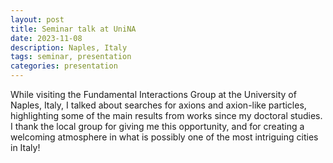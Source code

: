 ```yaml
---
layout: post
title: Seminar talk at UniNA
date: 2023-11-08 
description: Naples, Italy
tags: seminar, presentation
categories: presentation
---
```


While visiting the Fundamental Interactions Group at the University of Naples, Italy, I talked about searches for axions and axion-like particles, highlighting some of the main results from works since my doctoral studies.
I thank the local group for giving me this opportunity, and for creating a welcoming atmosphere in what is possibly one of the most intriguing cities in Italy!